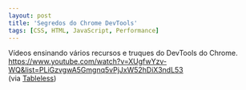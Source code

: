 ```yaml
---
layout: post
title: 'Segredos do Chrome DevTools'
tags: [CSS, HTML, JavaScript, Performance]
---
```


Vídeos ensinando vários recursos e truques do DevTools do Chrome.<br>
<https://www.youtube.com/watch?v=XUgfwYzv-WQ&list=PLiGzvgwA5Gmgnq5vPjJxW52hDiX3ndL53><br>
(via [Tableless](http://tableless.com.br/os-segredos-chrome-devtools))
